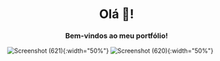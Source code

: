 <h1 align="center">Olá 👋!</h1>
<h3 align="center">Bem-vindos ao meu portfólio!</h3>


![Screenshot (621)](https://github.com/YoungKing-Joshua/Portfolio-Site2/assets/110766878/e43fd772-81dc-4d5e-8b0e-74d3e4b082bd){:width="50%"}
![Screenshot (620)](https://github.com/YoungKing-Joshua/Portfolio-Site2/assets/110766878/7bbab8a0-8e65-4f1e-9f8d-28f92f45e4da){:width="50%"}
